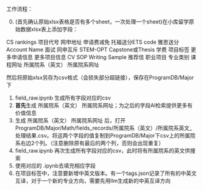 工作流程：

0. (首先确认原始xlsx表格是否有多个sheet，一次处理一个sheet)在小库留学原始数据xlsx表上添加字段：

CS rankings	项目代号	网申地址	申请费减免	托福送分ETS code	雅思送分Account Name	面试	同申互斥	STEM-OPT	Capstone或Thesis	学费	项目标签	更多申请信息	更多项目信息	CV	SOP	Writing Sample	推荐信	职业项目	专业类别	课程网址	所属院系（英文）	所属院系网址

然后将原始xlsx另存为csv格式（会损失部分超链接），保存在ProgramDB/Major下
1. field_raw.ipynb 生成所有字段对应的csv
2. **首先**生成 所属院系（英文）	所属院系网址；为之后的字段AI检索提供更多有价值信息
3. 生成 所属院系（英文）	所属院系网址 后，打开ProgramDB/Major/Math/fields_records/所属院系（英文）/所属院系英文_处理结果.csv。将这两个字段的值复制到ProgramDB/Major下csv上的所属院系右边2个列。（注意删除原有最后的两个列，否则会出现重复）
4. field_raw.ipynb 再次生成所有字段对应的csv，此时将有所属院系的英文供搜索
5. 使用对应的 .ipynb去填充相应字段
6. 在项目标签中，注意要新增中英文版本。有一个tags.json记录了所有的中英文互译，对于一个新的专业方向，需要先用llm生成新的中英互译方向